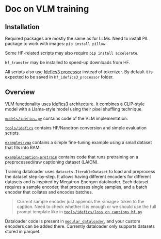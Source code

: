 # Doc on VLM training

## Installation

Required packages are mostly the same as for LLMs. Need to install PIL package to work with images: `pip install pillow`.

Some HF-related scripts may also require `pip install accelerate`.

`hf_transfer` may be installed to speed-up downloads from HF.

All scripts also use [Idefics3 processor](https://huggingface.co/docs/transformers/en/model_doc/idefics3#transformers.Idefics3Processor) instead of tokenizer. By default it is expected to be saved in `hf_idefics3_processor` folder.

## Overview

VLM functionality uses [Idefics3](https://arxiv.org/pdf/2408.12637) architecture. It combines a CLIP-style model with a Llama-style model using their pixel shuffling technique. 

[`models/idefics.py`](/src/nanotron/models/idefics.py) contains code of the VLM implementation.

[`tools/idefics`](/tools/idefics3/) contains HF/Nanotron conversion and simple evaluation scripts.

[`examples/vqa`](/examples/vqa/) contains a simple fine-tuning example using a small dataset that fits into RAM.

[`example/caption-pretrain`](/examples/caption-pretrain/) contains code that runs pretraining on a preprocessed/raw captioning dataset (LAION).

Training dataloader uses `datasets.IterableDataset` to load and preprocess the dataset step-by-step. It allows having different encoders for different datasets and is inspired by Megatron-Energon dataloader. Each dataset requires a sample encoder, that processes single samples, and a batch encoder that collates and encodes batches. 

> Current sample encoder just appends the \<image\> token to the caption. Need to check whether it is enough or we should use the full prompt template like in [`tools/idefics/loss_on_captions_hf.py`](/tools/idefics3/loss_on_captions_hf.py) 

Dataloader code is present in [`modular_dataloader`](/src/nanotron/modular_dataloader/), and your custom encoders can be added there. Currently dataloader only supports datasets stored in parquet.
